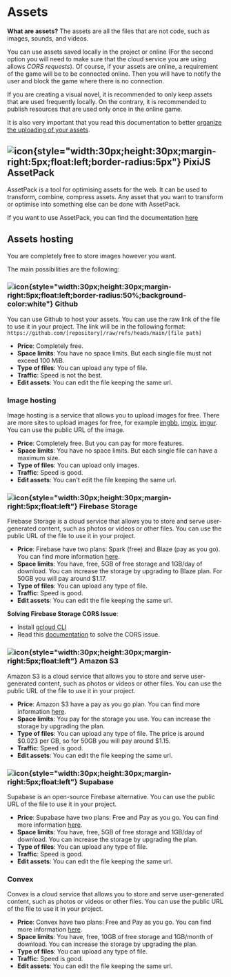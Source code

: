 # Assets

**What are assets?** The assets are all the files that are not code, such as images, sounds, and videos.

You can use assets saved locally in the project or online (For the second option you will need to make sure that the cloud service you are using allows *CORS requests*). Of course, if your assets are online, a requirement of the game will be to be connected online. Then you will have to notify the user and block the game where there is no connection.

If you are creating a visual novel, it is recommended to only keep assets that are used frequently locally. On the contrary, it is recommended to publish resources that are used only once in the online game.

It is also very important that you read this documentation to better [organize the uploading of your assets](/start/assets-management.md).

## ![icon](/pixijs-assetpack.svg){style="width:30px;height:30px;margin-right:5px;float:left;border-radius:5px"} PixiJS AssetPack

AssetPack is a tool for optimising assets for the web. It can be used to transform, combine, compress assets. Any asset that you want to transform or optimise into something else can be done with AssetPack.

If you want to use AssetPack, you can find the documentation [here](https://pixijs.io/assetpack)

## Assets hosting

You are completely free to store images however you want.

The main possibilities are the following:

### ![icon](/github.svg){style="width:30px;height:30px;margin-right:5px;float:left;border-radius:50%;background-color:white"} Github

You can use Github to host your assets. You can use the raw link of the file to use it in your project. The link will be in the following format: `https://github.com/[repository]/raw/refs/heads/main/[file path]`

* **Price**: Completely free.
* **Space limits**: You have no space limits. But each single file must not exceed 100 MiB.
* **Type of files**: You can upload any type of file.
* **Traffic**: Speed is not the best.
* **Edit assets**: You can edit the file keeping the same url.

### Image hosting

Image hosting is a service that allows you to upload images for free. There are more sites to upload images for free, for example [imgbb](https://imgbb.com/), [imgix](https://www.imgix.com/), [imgur](https://imgur.com/). You can use the public URL of the image.

* **Price**: Completely free. But you can pay for more features.
* **Space limits**: You have no space limits. But each single file can have a maximum size.
* **Type of files**: You can upload only images.
* **Traffic**: Speed is good.
* **Edit assets**: You can't edit the file keeping the same url.

### ![icon](/firebase.svg){style="width:30px;height:30px;margin-right:5px;float:left"} Firebase Storage

Firebase Storage is a cloud service that allows you to store and serve user-generated content, such as photos or videos or other files. You can use the public URL of the file to use it in your project.

* **Price**: Firebase have two plans: Spark (free) and Blaze (pay as you go). You can find more information [here](https://firebase.google.com/pricing).
* **Space limits**: You have, free, 5GB of free storage and 1GB/day of download. You can increase the storage by upgrading to Blaze plan. For 50GB you will pay around $1.17.
* **Type of files**: You can upload any type of file.
* **Traffic**: Speed is good.
* **Edit assets**: You can edit the file keeping the same url.

**Solving Firebase Storage CORS Issue**:

* Install [gcloud CLI](https://cloud.google.com/sdk/docs/install)
* Read this [documentation](https://medium.com/@we.viavek/setting-cors-in-firebase-19a2cce2fe28) to solve the CORS issue.

### ![icon](/aws.svg){style="width:30px;height:30px;margin-right:5px;float:left"} Amazon S3

Amazon S3 is a cloud service that allows you to store and serve user-generated content, such as photos or videos or other files. You can use the public URL of the file to use it in your project.

* **Price**: Amazon S3 have a pay as you go plan. You can find more information [here](https://aws.amazon.com/s3/pricing/).
* **Space limits**: You pay for the storage you use. You can increase the storage by upgrading the plan.
* **Type of files**: You can upload any type of file. The price is around $0.023 per GB, so for 50GB you will pay around $1.15.
* **Traffic**: Speed is good.
* **Edit assets**: You can edit the file keeping the same url.

### ![icon](/supabase.svg){style="width:30px;height:30px;margin-right:5px;float:left"} Supabase

Supabase is an open-source Firebase alternative. You can use the public URL of the file to use it in your project.

* **Price**: Supabase have two plans: Free and Pay as you go. You can find more information [here](https://supabase.io/pricing).
* **Space limits**: You have, free, 5GB of free storage and 1GB/day of download. You can increase the storage by upgrading the plan.
* **Type of files**: You can upload any type of file.
* **Traffic**: Speed is good.
* **Edit assets**: You can edit the file keeping the same url.

### Convex

Convex is a cloud service that allows you to store and serve user-generated content, such as photos or videos or other files. You can use the public URL of the file to use it in your project.

* **Price**: Convex have two plans: Free and Pay as you go. You can find more information [here](https://www.convex.dev/pricing).
* **Space limits**: You have, free, 10GB of free storage and 1GB/month of download. You can increase the storage by upgrading the plan.
* **Type of files**: You can upload any type of file.
* **Traffic**: Speed is good.
* **Edit assets**: You can edit the file keeping the same url.
